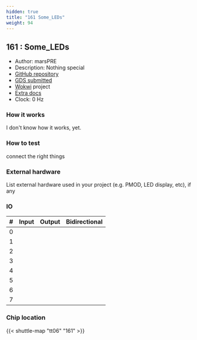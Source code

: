 ```yaml
---
hidden: true
title: "161 Some_LEDs"
weight: 94
---
```


## 161 : Some_LEDs

* Author: marsPRE
* Description: Nothing special 
* [GitHub repository](https://github.com/marsPRE/tinytapeout_workshop)
* [GDS submitted](https://github.com/marsPRE/tinytapeout_workshop/actions/runs/8673999176)
* [Wokwi](https://wokwi.com/projects/395055035944909825) project
* [Extra docs]()
* Clock: 0 Hz

<!---

This file is used to generate your project datasheet. Please fill in the information below and delete any unused
sections.

You can also include images in this folder and reference them in the markdown. Each image must be less than
512 kb in size, and the combined size of all images must be less than 1 MB.
-->


### How it works

I don't know how it works, yet.

### How to test

connect the right things

### External hardware

List external hardware used in your project (e.g. PMOD, LED display, etc), if any


### IO

| #             | Input    | Output   | Bidirectional   |
| ------------- | -------- | -------- | --------------- |
| 0 |   |   |         |
| 1 |   |   |         |
| 2 |   |   |         |
| 3 |   |   |         |
| 4 |   |   |         |
| 5 |   |   |         |
| 6 |   |   |         |
| 7 |   |   |         |


### Chip location

{{< shuttle-map "tt06" "161" >}}
